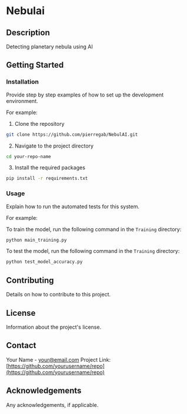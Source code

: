 # Nebulai

## Description

Detecting planetary nebula using AI

## Getting Started

### Installation

Provide step by step examples of how to set up the development environment.

For example:

1. Clone the repository
```sh
git clone https://github.com/pierregab/NebulAI.git
```
2. Navigate to the project directory
```sh
cd your-repo-name
```
3. Install the required packages
```sh
pip install -r requirements.txt
```

### Usage

Explain how to run the automated tests for this system.

For example:

To train the model, run the following command in the `Training` directory:

```sh
python main_training.py
```

To test the model, run the following command in the `Training` directory:

```sh
python test_model_accuracy.py
```

## Contributing

Details on how to contribute to this project.

## License

Information about the project's license.

## Contact

Your Name - your@email.com
Project Link: [https://github.com/yourusername/repo](https://github.com/yourusername/repo)

## Acknowledgements

Any acknowledgements, if applicable.
